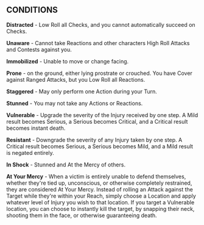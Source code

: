 ## CONDITIONS

**Distracted** - Low Roll all Checks, and you cannot automatically succeed on Checks.

**Unaware** - Cannot take Reactions and other characters High Roll Attacks and Contests against you.

**Immobilized** - Unable to move or change facing.

**Prone** - on the ground, either lying prostrate or crouched. You have Cover against Ranged Attacks, but you Low Roll all Reactions.

**Staggered** - May only perform one Action during your Turn.

**Stunned** - You may not take any Actions or Reactions.

**Vulnerable** - Upgrade the severity of the Injury received by one step. A Mild result becomes Serious, a Serious becomes Critical, and a Critical result becomes instant death.

**Resistant** - Downgrade the severity of any Injury taken by one step. A Critical result becomes Serious, a Serious becomes Mild, and a Mild result is negated entirely.

**In Shock** - Stunned and At the Mercy of others.

**At Your Mercy** -  When a victim is entirely unable to defend themselves, whether they're tied up, unconscious, or otherwise completely restrained, they are considered At Your Mercy. Instead of rolling an Attack against the Target while they're within your Reach, simply choose a Location and apply whatever level of Injury you wish to that location. If you target a Vulnerable location, you can choose to instantly kill the target, by snapping their neck, shooting them in the face, or otherwise guaranteeing death.
